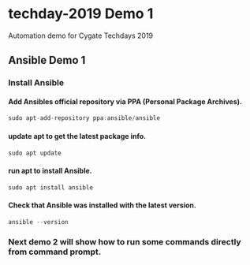 # techday-2019 Demo 1
Automation demo for Cygate Techdays 2019

## Ansible Demo 1

### Install Ansible

#### Add Ansibles official repository via PPA (Personal Package Archives).
```C
sudo apt-add-repository ppa:ansible/ansible
```

#### update apt to get the latest package info.
```C
sudo apt update
```

#### run apt to install Ansible.
```C
sudo apt install ansible
```

#### Check that Ansible was installed with the latest version.
```C
ansible --version
```

### Next demo 2 will show how to run some commands directly from command prompt.
